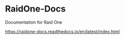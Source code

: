 # RaidOne-Docs
Documentation for Raid One

https://raidone-docs.readthedocs.io/en/latest/index.html
